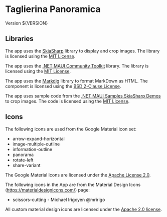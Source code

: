 # Taglierina Panoramica

Version ${VERSION}

## Libraries

The app uses the [SkiaSharp](https://github.com/mono/SkiaSharp)
library to display and crop images. The library is licensed using the
[MIT License](https://github.com/mono/SkiaSharp/blob/master/LICENSE.md).

The app uses the [.NET MAUI Community Toolkit](https://github.com/CommunityToolkit/Maui)
library. The library is licensed using the
[MIT License](https://github.com/CommunityToolkit/Maui/blob/main/LICENSE).

The app uses the [Markdig](https://github.com/xoofx/markdig)
library to format MarkDown as HTML.
The component is licensed using the
[BSD 2-Clause License](https://github.com/xoofx/markdig/blob/master/license.txt).

The app uses sample code from the [.NET MAUI Samples SkiaSharp Demos](https://github.com/dotnet/maui-samples/tree/main/8.0/SkiaSharp/SkiaSharpDemos/SkiaSharpDemos)
to crop images. The code is licensed using the
[MIT License](https://github.com/dotnet/maui-samples/blob/main/LICENSE).

## Icons

The following icons are used from the Google Material icon set:

- arrow-expand-horizontal
- image-multiple-outline
- information-outline
- panorama
- rotate-left
- share-variant

The Google Material Icons are licensed under the
[Apache License 2.0](https://github.com/google/material-design-icons/blob/master/LICENSE).

The following icons in the App are from the Material Design Icons
(https://materialdesignicons.com/) page:

- scissors-cutting - Michael Irigoyen @mririgo

All custom material design icons are licensed under the
[Apache 2.0 license](https://github.com/Templarian/MaterialDesign/blob/master/LICENSE).
